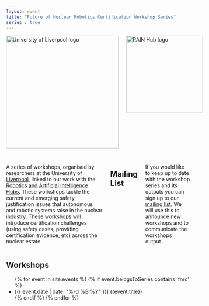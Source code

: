 ```yaml
---
layout: event
title: "Future of Nuclear Robotics Certification Workshop Series"
series : true
---
```


<div class="row" >
  <div class="columns large-4" >
    <img alt="University of Liverpool logo" style="float: left; width : 22em; margin-bottom : 2em " src="{{site.images}}logos/UoL.png">
    <img alt="RAIN Hub logo" style="float: left; width : 15em; " src="{{site.images}}logos/rain-logo.png">
  </div>

  <div class="columns large-8" markdown="1">

A series of workshops, organised by researchers at the University of <a href="({{site.UoL_URL}})" alt="Universtiy of Liverpool Computer Science Department"> Liverpool</a>, linked to our work with the <a href="{{site.url}}/projects/rai-hubs" alt="Robotics and Artificial Intelligence Hubs project page">Robotics and Artificial Intelligence Hubs</a>. These workshops tackle the current and emerging safety justification issues that autonomous and robotic systems raise in the nuclear industry. These workshops will introduce certification challenges (using safety cases, providing certification evidence, etc) across the nuclear estate.

## Mailing List

If you would like to keep up to date with the workshop series and its outputs you can sign up to our <a href="https://www.jiscmail.ac.uk/FNRC-WORKSHOPS" alt="Workshop's Mailing List Link">mailing list.</a> We will use this to announce new workshops and to communicate the workshops output.

 </div>
 </div>


## Workshops
<ul>
{% for event in site.events  %}
{% if event.belogsToSeries contains 'fnrc' %}
<li> [{{ event.date | date: "%-d %B %Y" }}] <a href="{{site.url}}{{event.url}}" alt="{{event.title}}"> {{event.title}} </a>  </li>
{% endif %}
{% endfor %}
</ul>
